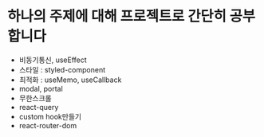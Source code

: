 # 하나의 주제에 대해 프로젝트로 간단히 공부합니다

- 비동기통신, useEffect
- 스타일 : styled-component
- 최적화 : useMemo, useCallback
- modal, portal
- 무한스크롤
- react-query
- custom hook만들기
- react-router-dom
